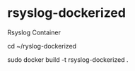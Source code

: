 # rsyslog-dockerized
Rsyslog Container

cd  ~/ryslog-dockerized

sudo docker build -t rsyslog-dockerized .

